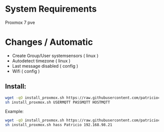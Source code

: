 
# System Requirements


Proxmox 7 pve

# Changes / Automatic

- Create Group/User systemsensors ( linux )
- Autodetect timezone ( linux )
- Last message disabled ( config )
- Wifi ( config )

## Install:


```bash
wget -qO install_proxmox.sh https://raw.githubusercontent.com/patriciocl/system_sensors/master/contrib/proxmox/install_proxmox.sh
sh install_proxmox.sh USERMQTT PASSMQTT HOSTMQTT
```

Example:

```bash
wget -qO install_proxmox.sh https://raw.githubusercontent.com/patriciocl/system_sensors/master/contrib/proxmox/install_proxmox.sh
sh install_proxmox.sh hass Patricio 192.168.98.21
```

